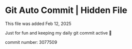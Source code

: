 # Git Auto Commit | Hidden File

This file was added Feb 12, 2025

Just for fun and keeping my daily git commit active 🤪

commit number: 3077509

